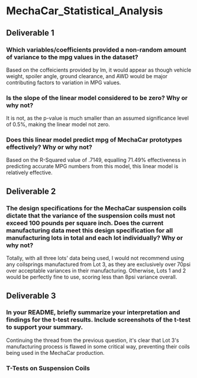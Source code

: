 # MechaCar_Statistical_Analysis

## Deliverable 1

### Which variables/coefficients provided a non-random amount of variance to the mpg values in the dataset?
Based on the coffeicients provided by lm, it would appear as though vehicle weight, spoiler angle, ground clearance, and AWD would be major contributing factors to variation in MPG values.

### Is the slope of the linear model considered to be zero? Why or why not?
It is not, as the p-value is much smaller than an assumed significance level of 0.5%, making the linear model not zero.

### Does this linear model predict mpg of MechaCar prototypes effectively? Why or why not?
Based on the R-Squared value of .7149, equalling 71.49% effectiveness in predicting accurate MPG numbers from this model, this linear model is relatively effective.

## Deliverable 2

### The design specifications for the MechaCar suspension coils dictate that the variance of the suspension coils must not exceed 100 pounds per square inch. Does the current manufacturing data meet this design specification for all manufacturing lots in total and each lot individually? Why or why not?

Totally, with all three lots' data being used, I would not recommend using any coilsprings manufactured from Lot 3, as they are exclusively over 70psi over acceptable variances in their manufacturing. Otherwise, Lots 1 and 2 would be perfectly fine to use, scoring less than 8psi variance overall.

## Deliverable 3

### In your README, briefly summarize your interpretation and findings for the t-test results. Include screenshots of the t-test to support your summary.

Continuing the thread from the previous question, it's clear that Lot 3's manufacturing process is flawed in some critical way, preventing their coils being used in the MechaCar production.

### T-Tests on Suspension Coils
